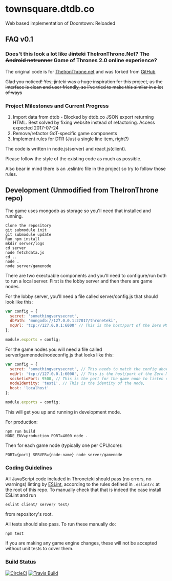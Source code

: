 # townsquare.dtdb.co

Web based implementation of Doomtown: Reloaded

## FAQ v0.1

### Does't this look a lot like ~~Jinteki~~ TheIronThrone.Net? The ~~Android netrunner~~ Game of Thrones 2.0 online experience?

The original code is for [TheIronThrone.net](https://theironthrone.net) and was forked from [GitHub](https://github.com/cryogen/throneteki)

~~Glad you noticed!  Yes, jinteki was a huge inspiration for this project, as the interface is clean and user friendly, so I've tried to make this similar in a lot of ways~~

### Project Milestones and Current Progress

1) Import data from dtdb - Blocked by dtdb.co JSON export returning HTML. Best solved by fixing website instead of refactoring. Access expected 2017-07-24
2) Remove/refactor GoT-specific game components
3) Implement rules for DTR (Just a single line item, right?)


The code is written in node.js(server) and react.js(client).

Please follow the style of the existing code as much as possible.

Also bear in mind there is an .eslintrc file in the project so try to follow those rules.


## Development (Unmodified from TheIronThrone repo)

The game uses mongodb as storage so you'll need that installed and running.

```
Clone the repository
git submodule init
git submodule update
Run npm install
mkdir server/logs
cd server
node fetchdata.js
cd ..
node .
node server/gamenode
```

There are two exectuable components and you'll need to configure/run both to run a local server.  First is the lobby server and then there are game nodes.

For the lobby server, you'll need a file called server/config.js that should look like this:
```javascript
var config = {
  secret: 'somethingverysecret',
  dbPath: 'mongodb://127.0.0.1:27017/throneteki',
  mqUrl: 'tcp://127.0.0.1:6000' // This is the host/port of the Zero MQ server which does the node load balancing
};

module.exports = config;
```

For the game nodes you will need a file called server/gamenode/nodeconfig.js that looks like this:

```javascript
var config = {
  secret: 'somethingverysecret', // This needs to match the config above
  mqUrl: 'tcp://127.0.0.1:6000', // This is the host/port of the Zero MQ server which does the node load balancing and needs to match the config above
  socketioPort: 9500, // This is the port for the game node to listen on
  nodeIdentity: 'test1', // This is the identity of the node,
  host: 'localhost'
};

module.exports = config;
```

This will get you up and running in development mode.

For production:

```
npm run build
NODE_ENV=production PORT=4000 node .
```

Then for each game node (typically one per CPU/core):

```
PORT={port} SERVER={node-name} node server/gamenode
```

### Coding Guidelines

All JavaScript code included in Throneteki should pass (no errors, no warnings)
linting by [ESLint](http://eslint.org/), according to the rules defined in
`.eslintrc` at the root of this repo. To manually check that that is indeed the
case install ESLint and run

```
eslint client/ server/ test/
```

from repository's root.

All tests should also pass.  To run these manually do:

```
npm test
```

If you are making any game engine changes, these will not be accepted without unit tests to cover them.

### Build Status

[![CircleCI](https://circleci.com/gh/cryogen/throneteki.svg?style=svg)](https://circleci.com/gh/cryogen/throneteki)
[![Travis Build](https://travis-ci.org/cryogen/throneteki.svg?branch=master)](https://travis-ci.org/cryogen/throneteki)